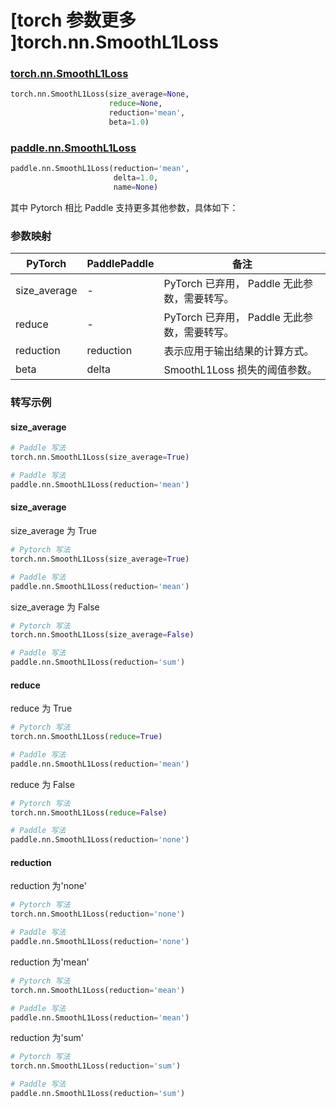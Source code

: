# [torch 参数更多 ]torch.nn.SmoothL1Loss
### [torch.nn.SmoothL1Loss](https://pytorch.org/docs/stable/generated/torch.nn.SmoothL1Loss.html?highlight=smoothl1loss#torch.nn.SmoothL1Loss)

```python
torch.nn.SmoothL1Loss(size_average=None,
                      reduce=None,
                      reduction='mean',
                      beta=1.0)
```

### [paddle.nn.SmoothL1Loss](https://www.paddlepaddle.org.cn/documentation/docs/zh/api/paddle/nn/SmoothL1Loss_cn.html#smoothl1loss)

```python
paddle.nn.SmoothL1Loss(reduction='mean',
                       delta=1.0,
                       name=None)
```

其中 Pytorch 相比 Paddle 支持更多其他参数，具体如下：
### 参数映射
| PyTorch       | PaddlePaddle | 备注                                                   |
| ------------- | ------------ | ------------------------------------------------------ |
| size_average  | -            | PyTorch 已弃用， Paddle 无此参数，需要转写。 |
| reduce        | -            | PyTorch 已弃用， Paddle 无此参数，需要转写。 |
| reduction        | reduction            | 表示应用于输出结果的计算方式。 |
| beta          | delta        | SmoothL1Loss 损失的阈值参数。  |

### 转写示例
#### size_average
```python
# Paddle 写法
torch.nn.SmoothL1Loss(size_average=True)

# Paddle 写法
paddle.nn.SmoothL1Loss(reduction='mean')
```

#### size_average
size_average 为 True
```python
# Pytorch 写法
torch.nn.SmoothL1Loss(size_average=True)

# Paddle 写法
paddle.nn.SmoothL1Loss(reduction='mean')

```

size_average 为 False
```python
# Pytorch 写法
torch.nn.SmoothL1Loss(size_average=False)

# Paddle 写法
paddle.nn.SmoothL1Loss(reduction='sum')
```

#### reduce
reduce 为 True
```python
# Pytorch 写法
torch.nn.SmoothL1Loss(reduce=True)

# Paddle 写法
paddle.nn.SmoothL1Loss(reduction='mean')
```

reduce 为 False
```python
# Pytorch 写法
torch.nn.SmoothL1Loss(reduce=False)

# Paddle 写法
paddle.nn.SmoothL1Loss(reduction='none')
```

#### reduction
reduction 为'none'
```python
# Pytorch 写法
torch.nn.SmoothL1Loss(reduction='none')

# Paddle 写法
paddle.nn.SmoothL1Loss(reduction='none')
```

reduction 为'mean'
```python
# Pytorch 写法
torch.nn.SmoothL1Loss(reduction='mean')

# Paddle 写法
paddle.nn.SmoothL1Loss(reduction='mean')
```

reduction 为'sum'
```python
# Pytorch 写法
torch.nn.SmoothL1Loss(reduction='sum')

# Paddle 写法
paddle.nn.SmoothL1Loss(reduction='sum')
```
